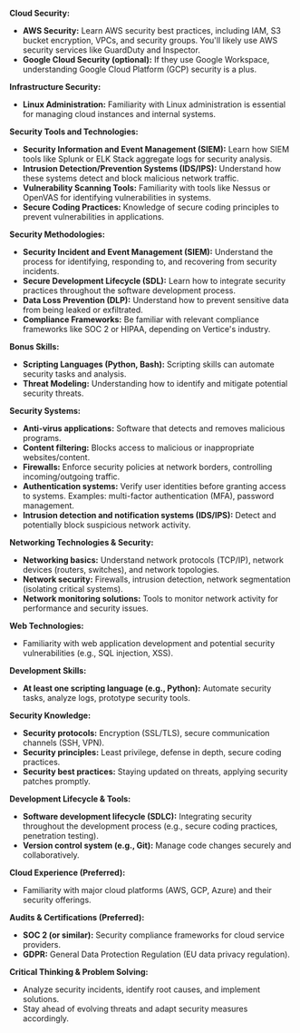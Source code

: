 **Cloud Security:**
- **AWS Security:** Learn AWS security best practices, including IAM, S3 bucket encryption, VPCs, and security groups. You'll likely use AWS security services like GuardDuty and Inspector.
- **Google Cloud Security (optional):** If they use Google Workspace, understanding Google Cloud Platform (GCP) security is a plus.

**Infrastructure Security:**
- **Linux Administration:** Familiarity with Linux administration is essential for managing cloud instances and internal systems.

**Security Tools and Technologies:**
- **Security Information and Event Management (SIEM):** Learn how SIEM tools like Splunk or ELK Stack aggregate logs for security analysis.
- **Intrusion Detection/Prevention Systems (IDS/IPS):** Understand how these systems detect and block malicious network traffic.
- **Vulnerability Scanning Tools:** Familiarity with tools like Nessus or OpenVAS for identifying vulnerabilities in systems.
- **Secure Coding Practices:** Knowledge of secure coding principles to prevent vulnerabilities in applications.

**Security Methodologies:**
- **Security Incident and Event Management (SIEM):** Understand the process for identifying, responding to, and recovering from security incidents.
- **Secure Development Lifecycle (SDL):** Learn how to integrate security practices throughout the software development process.
- **Data Loss Prevention (DLP):** Understand how to prevent sensitive data from being leaked or exfiltrated.
- **Compliance Frameworks:** Be familiar with relevant compliance frameworks like SOC 2 or HIPAA, depending on Vertice's industry.

**Bonus Skills:**
- **Scripting Languages (Python, Bash):** Scripting skills can automate security tasks and analysis.
- **Threat Modeling:** Understanding how to identify and mitigate potential security threats.

**Security Systems:**
- **Anti-virus applications:** Software that detects and removes malicious programs.
- **Content filtering:** Blocks access to malicious or inappropriate websites/content.
- **Firewalls:** Enforce security policies at network borders, controlling incoming/outgoing traffic.
- **Authentication systems:** Verify user identities before granting access to systems. Examples: multi-factor authentication (MFA), password management.
- **Intrusion detection and notification systems (IDS/IPS):** Detect and potentially block suspicious network activity.

**Networking Technologies & Security:**
- **Networking basics:** Understand network protocols (TCP/IP), network devices (routers, switches), and network topologies.
- **Network security:** Firewalls, intrusion detection, network segmentation (isolating critical systems).
- **Network monitoring solutions:** Tools to monitor network activity for performance and security issues.

**Web Technologies:**
- Familiarity with web application development and potential security vulnerabilities (e.g., SQL injection, XSS).

**Development Skills:**
- **At least one scripting language (e.g., Python):** Automate security tasks, analyze logs, prototype security tools.

**Security Knowledge:**
- **Security protocols:** Encryption (SSL/TLS), secure communication channels (SSH, VPN).
- **Security principles:** Least privilege, defense in depth, secure coding practices.
- **Security best practices:** Staying updated on threats, applying security patches promptly.

**Development Lifecycle & Tools:**
- **Software development lifecycle (SDLC):** Integrating security throughout the development process (e.g., secure coding practices, penetration testing).
- **Version control system (e.g., Git):** Manage code changes securely and collaboratively.

**Cloud Experience (Preferred):**
- Familiarity with major cloud platforms (AWS, GCP, Azure) and their security offerings.

**Audits & Certifications (Preferred):**
- **SOC 2 (or similar):** Security compliance frameworks for cloud service providers.
- **GDPR:** General Data Protection Regulation (EU data privacy regulation).

**Critical Thinking & Problem Solving:**
- Analyze security incidents, identify root causes, and implement solutions.
- Stay ahead of evolving threats and adapt security measures accordingly.


